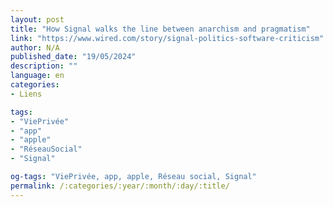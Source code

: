 ```yaml
---
layout: post
title: "How Signal walks the line between anarchism and pragmatism"
link: "https://www.wired.com/story/signal-politics-software-criticism"
author: N/A
published_date: "19/05/2024"
description: ""
language: en
categories:
- Liens

tags:
- "ViePrivée"
- "app"
- "apple"
- "RéseauSocial"
- "Signal"

og-tags: "ViePrivée, app, apple, Réseau social, Signal"
permalink: /:categories/:year/:month/:day/:title/
---
```

